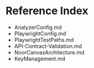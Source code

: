 # Reference Index
- AnalyzerConfig.md
- PlaywrightConfig.md
- PlaywrightTestPaths.md
- API-Contract-Validation.md
- NoorCanvasArchitecture.md
- KeyManagement.md

